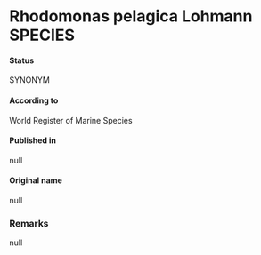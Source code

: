 Rhodomonas pelagica Lohmann SPECIES
=======

#### Status
SYNONYM

#### According to
World Register of Marine Species

#### Published in
null

#### Original name
null

### Remarks
null